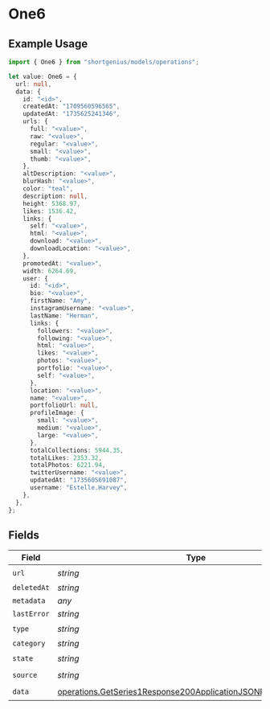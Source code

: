 # One6

## Example Usage

```typescript
import { One6 } from "shortgenius/models/operations";

let value: One6 = {
  url: null,
  data: {
    id: "<id>",
    createdAt: "1709560596565",
    updatedAt: "1735625241346",
    urls: {
      full: "<value>",
      raw: "<value>",
      regular: "<value>",
      small: "<value>",
      thumb: "<value>",
    },
    altDescription: "<value>",
    blurHash: "<value>",
    color: "teal",
    description: null,
    height: 5368.97,
    likes: 1536.42,
    links: {
      self: "<value>",
      html: "<value>",
      download: "<value>",
      downloadLocation: "<value>",
    },
    promotedAt: "<value>",
    width: 6264.69,
    user: {
      id: "<id>",
      bio: "<value>",
      firstName: "Amy",
      instagramUsername: "<value>",
      lastName: "Herman",
      links: {
        followers: "<value>",
        following: "<value>",
        html: "<value>",
        likes: "<value>",
        photos: "<value>",
        portfolio: "<value>",
        self: "<value>",
      },
      location: "<value>",
      name: "<value>",
      portfolioUrl: null,
      profileImage: {
        small: "<value>",
        medium: "<value>",
        large: "<value>",
      },
      totalCollections: 5944.35,
      totalLikes: 2353.32,
      totalPhotos: 6221.94,
      twitterUsername: "<value>",
      updatedAt: "1735605691087",
      username: "Estelle.Harvey",
    },
  },
};
```

## Fields

| Field                                                                                                                                              | Type                                                                                                                                               | Required                                                                                                                                           | Description                                                                                                                                        |
| -------------------------------------------------------------------------------------------------------------------------------------------------- | -------------------------------------------------------------------------------------------------------------------------------------------------- | -------------------------------------------------------------------------------------------------------------------------------------------------- | -------------------------------------------------------------------------------------------------------------------------------------------------- |
| `url`                                                                                                                                              | *string*                                                                                                                                           | :heavy_check_mark:                                                                                                                                 | N/A                                                                                                                                                |
| `deletedAt`                                                                                                                                        | *string*                                                                                                                                           | :heavy_minus_sign:                                                                                                                                 | N/A                                                                                                                                                |
| `metadata`                                                                                                                                         | *any*                                                                                                                                              | :heavy_minus_sign:                                                                                                                                 | N/A                                                                                                                                                |
| `lastError`                                                                                                                                        | *string*                                                                                                                                           | :heavy_minus_sign:                                                                                                                                 | N/A                                                                                                                                                |
| `type`                                                                                                                                             | *string*                                                                                                                                           | :heavy_check_mark:                                                                                                                                 | N/A                                                                                                                                                |
| `category`                                                                                                                                         | *string*                                                                                                                                           | :heavy_minus_sign:                                                                                                                                 | N/A                                                                                                                                                |
| `state`                                                                                                                                            | *string*                                                                                                                                           | :heavy_check_mark:                                                                                                                                 | N/A                                                                                                                                                |
| `source`                                                                                                                                           | *string*                                                                                                                                           | :heavy_check_mark:                                                                                                                                 | N/A                                                                                                                                                |
| `data`                                                                                                                                             | [operations.GetSeries1Response200ApplicationJSONResponseBodyData](../../models/operations/getseries1response200applicationjsonresponsebodydata.md) | :heavy_check_mark:                                                                                                                                 | N/A                                                                                                                                                |